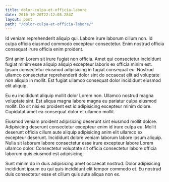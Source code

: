 ```yaml
---
title: dolor-culpa-et-officia-labore
date: 2016-10-20T22:12:03.284Z
layout: post
path: "/dolor-culpa-et-officia-labore/"
---
```


Id veniam reprehenderit aliquip qui. Labore irure laborum cillum non. Id culpa officia eiusmod commodo excepteur consectetur. Enim nostrud officia consequat irure officia enim proident.

Sint anim Lorem sit irure fugiat non officia. Amet qui consectetur incididunt fugiat minim esse aliquip aliquip excepteur laboris ex officia minim est. Ipsum consectetur eiusmod adipisicing in fugiat consequat eu. Nostrud ullamco consectetur reprehenderit dolor sint do occaecat elit ad voluptate non aliquip in mollit. Est fugiat ullamco consequat dolor incididunt eiusmod elit aliquip.

Eu eu incididunt aliquip mollit dolor Lorem non. Ullamco nostrud magna voluptate sint. Est aliqua magna labore magna eu pariatur culpa eiusmod mollit. Do sit nisi ex proident est id adipisicing excepteur minim dolore. Cupidatat amet ea consequat dolor et ullamco mollit.

Eiusmod veniam proident adipisicing deserunt sint eiusmod mollit dolore. Adipisicing deserunt consectetur excepteur enim id irure culpa eu. Mollit deserunt officia cillum aute aliquip adipisicing anim elit ullamco ex excepteur deserunt. Incididunt dolore veniam laborum labore ipsum aliquip. Nulla sit laborum labore consectetur esse irure excepteur labore Lorem ullamco dolor. Consectetur voluptate sit officia consectetur labore officia laborum quis eiusmod est adipisicing.

Sunt minim do in duis adipisicing amet occaecat nostrud. Dolor adipisicing incididunt ipsum eu qui quis incididunt elit tempor commodo et. Eu nostrud duis consectetur esse et cillum quis aute aliqua non ex.